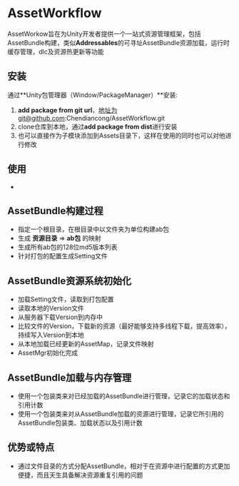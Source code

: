 # AssetWorkflow
AssetWorkow旨在为Unity开发者提供一个一站式资源管理框架，包括AssetBundle构建，类似**Addressables**的可寻址AssetBundle资源加载，运行时缓存管理，dlc及资源热更新等功能

## 安装
通过**Unity包管理器（Window/PackageManager）**安装:   
1. **add package from git url**，地址为git@github.com:Chendiancong/AssetWorkflow.git
2. clone仓库到本地，通过**add package from dist**进行安装
3. 也可以直接作为子模块添加到Assets目录下，这样在使用的同时也可以对他进行修改

## 使用
- 

## AssetBundle构建过程
- 指定一个根目录，在根目录中以文件夹为单位构建ab包
- 生成 __资源目录__ => __ab包__ 的映射
- 生成所有ab包的128位md5版本列表
- 针对打包的配置生成Setting文件

## AssetBundle资源系统初始化
- 加载Setting文件，读取到打包配置
- 读取本地的Version文件
- 从服务器下载Version到内存中
- 比较文件的Version，下载新的资源（最好能够支持多线程下载，提高效率），持续写入Version到本地
- 从本地加载已经更新的AssetMap，记录文件映射
- AssetMgr初始化完成

## AssetBundle加载与内存管理
- 使用一个包装类来对已经加载的AssetBundle进行管理，记录它的加载状态和引用计数
- 使用一个包装类来对从AssetBundle加载的资源进行管理，记录它所引用的AssetBundle包装类、加载状态以及引用计数

## 优势或特点
- 通过文件目录的方式分配AssetBundle，相对于在资源中进行配置的方式更加便捷，而且天生具备解决资源重复引用的问题
